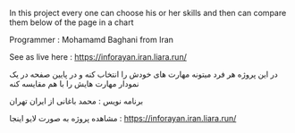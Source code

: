 In this project every one can choose his or her skills and then can compare them below of the page in a chart

Programmer : Mohamamd Baghani from Iran

See as  live  here : https://inforayan.iran.liara.run/


در این پروژه هر فرد میتونه مهارت های خودش را انتخاب کنه و در پایین صفحه در یک نمودار مهارت هایش را با هم مقایسه کنه

برنامه نویس : محمد باغانی از ایران تهران

مشاهده پروژه به صورت لایو اینجا : https://inforayan.iran.liara.run/


